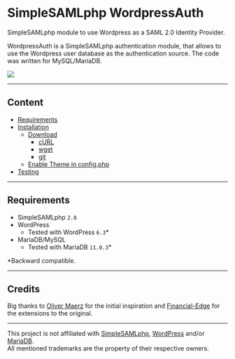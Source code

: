 # SimpleSAMLphp WordpressAuth

SimpleSAMLphp module to use Wordpress as a SAML 2.0 Identity Provider.

WordpressAuth is a SimpleSAMLphp authentication module, that allows to use the Wordpress user database as the authentication source. The code was written for MySQL/MariaDB.

<img src="https://github.com/disisto/simplesamlphp-wordpressauth/main/img/simplesamlphp-sp-demo-app.gif">

---

## Content

- [Requirements]( https://github.com/disisto/simplesamlphp-wordpressauth/wiki#requirements)
- [Installation]( https://github.com/disisto/simplesamlphp-wordpressauth/wiki#installation)
  - [Download]( https://github.com/disisto/simplesamlphp-wordpressauth/wiki#download)
     - [cURL]( https://github.com/disisto/simplesamlphp-wordpressauth/wiki#curl)
     - [wget]( https://github.com/disisto/simplesamlphp-wordpressauth/wiki#wget)
     - [git]( https://github.com/disisto/simplesamlphp-wordpressauth/wiki#git)
  - [Enable Theme in config.php]( https://github.com/disisto/simplesamlphp-wordpressauth/wiki#enable-theme-in-configphp)
- [Testing]( https://github.com/disisto/simplesamlphp-wordpressauth/wiki#testing)

---

## Requirements

- SimpleSAMLphp ```2.0```
- WordPress
  - Tested with WordPress ```6.3```*
- MariaDB/MySQL
  - Tested with MariaDB ```11.0.3```*

*Backward compatible.

---

## Credits

Big thanks to <a href="https://github.com/OliverMaerz/WordpressAuth">Oliver Maerz</a> for the initial inspiration and <a href="https://github.com/Financial-Edge/simplesamlphp-module-wordpressauth/tree/master">Financial-Edge</a> for the extensions to the original.

---

This project is not affiliated with <a href="https://simplesamlphp.org/">SimpleSAMLphp</a>, <a href="https://wordpress.com/">WordPress</a> and/or <a href="https://mariadb.org/">MariaDB</a>.<br>All mentioned trademarks are the property of their respective owners.

